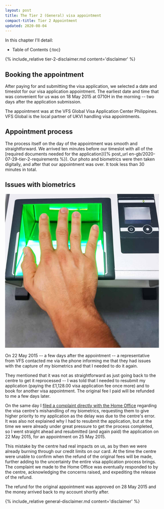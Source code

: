 ```yaml
---
layout: post
title: The Tier 2 (General) visa appointment
compact-title: Tier 2 Appointment
updated: 2020-08-04
---
```


In this chapter I'll detail:

* Table of Contents
{:toc}

{% include_relative tier-2-disclaimer.md content='disclaimer' %}

## Booking the appointment
After paying for and submitting the visa application, we selected a date and timeslot for our visa application appointment. The earliest date and time that was convenient for us was on 18 May 2015 at 0710H in the morning -- two days after the application submission.

The appointment was at the VFS Global Visa Application Center Philippines. VFS Global is the local partner of UKVI handling visa appointments.

## Appointment process
The process itself on the day of the appointment was smooth and straightforward. We arrived ten minutes before our timeslot with all of the [required documents needed for the application]({% post_url en-gb/2020-07-29-tier-2-requirements %}). Our photo and biometrics were then taken digitally, and after that our appointment was over. It took less than 30 minutes in total.

## Issues with biometrics
![Fingerprint Biometrics Capture](/assets/biometrics-fingerprints.jpg)

On 22 May 2015 -- a few days after the appointment -- a representative from VFS contacted me via the phone informing me that they had issues with the capture of my biometrics and that I needed to do it again.

They mentioned that it was not as straightforward as just going back to the centre to get it reprocessed -- I was told that I needed to resubmit my application (paying the £1,128.00 visa application fee once more) and to book for another visa appointment. The original fee I paid will be refunded to me a few days later.

On the same day I [filed a complaint directly with the Home Office](https://www.gov.uk/complain-uk-visas-immigration) regarding the visa centre's mishandling of my biometrics, requesting them to give higher priority to my application as the delay was due to the centre's error. It was also not explained why I had to resubmit the application, but at the time we were already under great pressure to get the process completed, so I went straight ahead and resubmitted (and again paid) the application on 22 May 2015, for an appointment on 25 May 2015.

This mistake by the centre had real impacts on us, as by then we were already burning through our credit limits on our card. At the time the centre were unable to confirm when the refund of the original fees will be made, further adding to the uncertainty the entire visa application process brings. The complaint we made to the Home Office was eventually responded to by the centre, acknowledging the concerns raised, and expediting the release of the refund.

The refund for the original appointment was approved on 28 May 2015 and the money arrived back to my account shortly after.

{% include_relative general-disclaimer.md content='disclaimer' %}